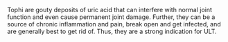 Tophi are gouty deposits of uric acid that can interfere with normal joint function and even cause permanent joint damage. Further, they can be a source of chronic inflammation and pain, break open and get infected, and are generally best to get rid of. Thus, they are a strong indication for ULT.
